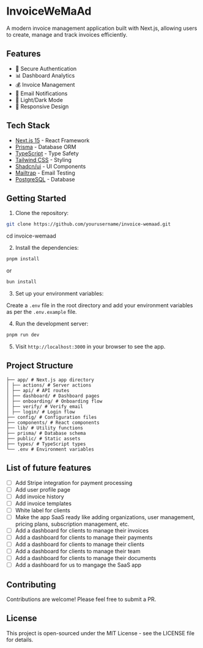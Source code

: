 # InvoiceWeMaAd

A modern invoice management application built with Next.js, allowing users to create, manage and track invoices efficiently.

## Features

- 🔐 Secure Authentication
- 📊 Dashboard Analytics
- 💰 Invoice Management
- 📧 Email Notifications
- 🌙 Light/Dark Mode
- 📱 Responsive Design

## Tech Stack

- [Next.js 15](https://nextjs.org/) - React Framework
- [Prisma](https://www.prisma.io/) - Database ORM
- [TypeScript](https://www.typescriptlang.org/) - Type Safety
- [Tailwind CSS](https://tailwindcss.com/) - Styling
- [Shadcn/ui](https://ui.shadcn.com/) - UI Components
- [Mailtrap](https://mailtrap.io/) - Email Testing
- [PostgreSQL](https://www.postgresql.org/) - Database

## Getting Started

1. Clone the repository:

```bash
git clone https://github.com/yourusername/invoice-wemaad.git
```

cd invoice-wemaad

2. Install the dependencies:

```bash
pnpm install
```

or

```bash
bun install
```

3. Set up your environment variables:

Create a `.env` file in the root directory and add your environment variables as per the `.env.example` file.

4. Run the development server:

```bash
pnpm run dev
```

5. Visit `http://localhost:3000` in your browser to see the app.

## Project Structure

```
├── app/ # Next.js app directory
│ ├── actions/ # Server actions
│ ├── api/ # API routes
│ ├── dashboard/ # Dashboard pages
│ ├── onboarding/ # Onboarding flow
│ ├── verify/ # Verify email
│ ├── login/ # Login flow
├── config/ # Configuration files
├── components/ # React components
├── lib/ # Utility functions
├── prisma/ # Database schema
├── public/ # Static assets
├── types/ # TypeScript types
└── .env # Environment variables
```

## List of future features

- [ ] Add Stripe integration for payment processing
- [ ] Add user profile page
- [ ] Add invoice history
- [ ] Add invoice templates
- [ ] White label for clients
- [ ] Make the app SaaS ready like adding organizations, user management, pricing plans, subscription management, etc.
- [ ] Add a dashboard for clients to manage their invoices
- [ ] Add a dashboard for clients to manage their payments
- [ ] Add a dashboard for clients to manage their clients
- [ ] Add a dashboard for clients to manage their team
- [ ] Add a dashboard for clients to manage their documents
- [ ] Add a dashboard for us to mangage the SaaS app

## Contributing

Contributions are welcome! Please feel free to submit a PR.

## License

This project is open-sourced under the MIT License - see the LICENSE file for details.
